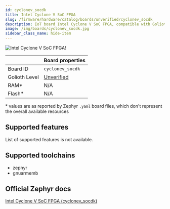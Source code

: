 ```yaml
---
id: cyclonev_socdk
title: Intel Cyclone V SoC FPGA
slug: /firmware/hardware/catalog/boards/unverified/cyclonev_socdk
description: IoT board Intel Cyclone V SoC FPGA, compatible with Golioth at unverified level.
image: /img/boards/cyclonev_socdk.jpg
sidebar_class_name: hide-item
---
```


[//]: # (This is an auto-generated file, do not edit! Changes to it will be lost upon re-generation)

![Intel Cyclone V SoC FPGA!](/img/boards/cyclonev_socdk.jpg "Intel Cyclone V SoC FPGA")

|                | Board properties     |
| -------------  | -------------------- |
| Board ID       | `cyclonev_socdk` |
| Golioth Level  | [Unverified](/firmware/hardware#unverified-boards) |
| RAM*           | N/A |
| Flash*         | N/A |

\* values are as reported by Zephyr `.yaml` board files, which don't represent the overall available resources



## Supported features

List of supported features is not available.

## Supported toolchains

* zephyr
* gnuarmemb

## Official Zephyr docs

[Intel Cyclone V SoC FPGA (cyclonev_socdk)](https://docs.zephyrproject.org/latest/boards/intel/socfpga_std/cyclonev_socdk/doc/index.html)
